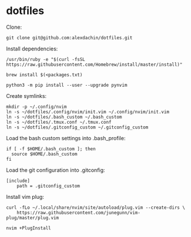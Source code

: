 # dotfiles

Clone:

```
git clone git@github.com:alexdachin/dotfiles.git
```

Install dependencies:

```
/usr/bin/ruby -e "$(curl -fsSL https://raw.githubusercontent.com/Homebrew/install/master/install)"

brew install $(<packages.txt)

python3 -m pip install --user --upgrade pynvim
```

Create symlinks:

```
mkdir -p ~/.config/nvim
ln -s ~/dotfiles/.config/nvim/init.vim ~/.config/nvim/init.vim
ln -s ~/dotfiles/.bash_custom ~/.bash_custom
ln -s ~/dotfiles/.tmux.conf ~/.tmux.conf
ln -s ~/dotfiles/.gitconfig_custom ~/.gitconfig_custom
```

Load the bash custom settings into .bash_profile:

```
if [ -f $HOME/.bash_custom ]; then
  source $HOME/.bash_custom
fi
```

Load the git configuration into .gitconfig:

```
[include]
	path = .gitconfig_custom
```

Install vim plug:

```
curl -fLo ~/.local/share/nvim/site/autoload/plug.vim --create-dirs \
    https://raw.githubusercontent.com/junegunn/vim-plug/master/plug.vim
```

```
nvim +PlugInstall
```
